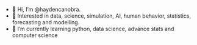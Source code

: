 + 👋 Hi, I’m @haydencanobra.
+ 👀 Interested in data, science, simulation, AI, human behavior, statistics, forecasting and modelling.
+ 🌱 I’m currently learning python, data science, advance stats and computer science

